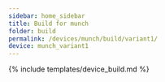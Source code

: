 ```yaml
---
sidebar: home_sidebar
title: Build for munch
folder: build
permalink: /devices/munch/build/variant1/
device: munch_variant1
---
```

{% include templates/device_build.md %}

